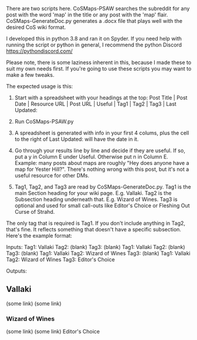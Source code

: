 There are two scripts here. CoSMaps-PSAW searches the subreddit for any post with the word 'map' in the title or any post with the 'map' flair. CoSMaps-GenerateDoc.py generates a .docx file that plays well with the desired CoS wiki format.

I developed this in python 3.8 and ran it on Spyder. If you need help with running the script or python in general, I recommend the python Discord https://pythondiscord.com/

Please note, there is some laziness inherent in this, because I made these to suit my own needs first. If you're going to use these scripts you may want to make a few tweaks.

The expected usage is this:
1) Start with a spreadsheet with your headings at the top:
Post Title |	Post Date |	Resource URL | Post URL |	Useful | Tag1 | Tag2 | Tag3 | Last Updated:

2) Run CoSMaps-PSAW.py
3) A spreadsheet is generated with info in your first 4 colums, plus the cell to the right of Last Updated: will have the date in it.
4) Go through your results line by line and decide if they are useful. If so, put a y in Column E under Useful. Otherwise put n in Column E.
Example: many posts about maps are roughly "Hey does anyone have a map for Yester Hill?". There's nothing wrong with this post, but it's not a useful resource for other DMs.

5) Tag1, Tag2, and Tag3 are read by CoSMaps-GenerateDoc.py. Tag1 is the main Section heading for your wiki page. E.g. Vallaki. Tag2 is the Subsection heading underneath that. E.g. Wizard of Wines. Tag3 is optional and used for small call-outs like Editor's Choice or Fleshing Out Curse of Strahd.

The only tag that is required is Tag1. If you don't include anything in Tag2, that's fine. It reflects something that doesn't have a specific subsection. Here's the example format:

Inputs:
Tag1: Vallaki Tag2: (blank) Tag3: (blank)
Tag1: Vallaki Tag2: (blank) Tag3: (blank)
Tag1: Vallaki Tag2: Wizard of Wines Tag3: (blank)
Tag1: Vallaki Tag2: Wizard of Wines Tag3: Editor's Choice

Outputs:
## Vallaki
(some link) 
(some link)
### Wizard of Wines
(some link)
(some link) Editor's Choice
